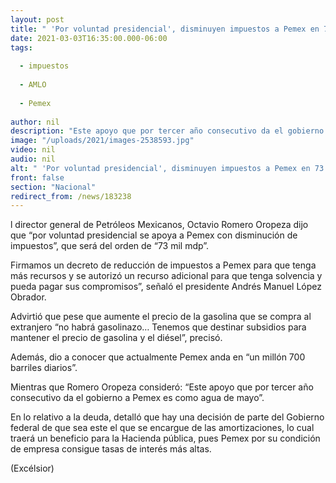 ```yaml
---
layout: post
title: " 'Por voluntad presidencial', disminuyen impuestos a Pemex en 73 mil mdp"
date: 2021-03-03T16:35:00.000-06:00
tags:
  
  - impuestos
  
  - AMLO
  
  - Pemex
  
author: nil
description: "Este apoyo que por tercer año consecutivo da el gobierno a Pemex es como agua de mayo, dijo Romero Oropeza; el Presidente reitera que no habrá gasolinazo"
image: "/uploads/2021/images-2538593.jpg"
video: nil
audio: nil
alt: " 'Por voluntad presidencial', disminuyen impuestos a Pemex en 73 mil mdp"
front: false
section: "Nacional"
redirect_from: /news/183238
---
```


l director general de Petróleos Mexicanos, Octavio Romero Oropeza dijo que “por voluntad presidencial se apoya a Pemex con disminución de impuestos”, que será del orden de “73 mil mdp”.

Firmamos un decreto de reducción de impuestos a Pemex para que tenga más recursos y se autorizó un recurso adicional para que tenga solvencia y pueda pagar sus compromisos”, señaló el presidente Andrés Manuel López Obrador.

Advirtió que pese que aumente el precio de la gasolina que se compra al extranjero “no habrá gasolinazo… Tenemos que destinar subsidios para mantener el precio de gasolina y el diésel”, precisó.

Además, dio a conocer que actualmente Pemex anda en “un millón 700 barriles diarios”.

Mientras que Romero Oropeza consideró: “Este apoyo que por tercer año consecutivo da el gobierno a Pemex es como agua de mayo”.

En lo relativo a la deuda, detalló que hay una decisión de parte del Gobierno federal de que sea este el que se encargue de las amortizaciones, lo cual traerá un beneficio para la Hacienda pública, pues Pemex por su condición de empresa consigue tasas de interés más altas.

(Excélsior)